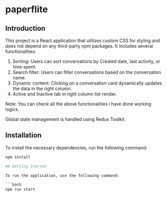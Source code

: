 # paperflite

## Introduction

This project is a React application that utilizes custom CSS for styling and does not depend on any third-party npm packages. It includes several functionalities:

1. Sorting: Users can sort conversations by Created date, last activity, or time spent.
2. Search filter: Users can filter conversations based on the conversation name.
3. Dynamic content: Clicking on a conversation card dynamically updates the data in the right column.
4. Active and Inactive tab in right column list render.

Note: You can check all the above functionalities i have done working logics.

Global state management is handled using Redux Toolkit.

## Installation

To install the necessary dependencies, run the following command:

```bash
npm install

## Getting Started

To run the application, use the following command:

```bash
npm run start
